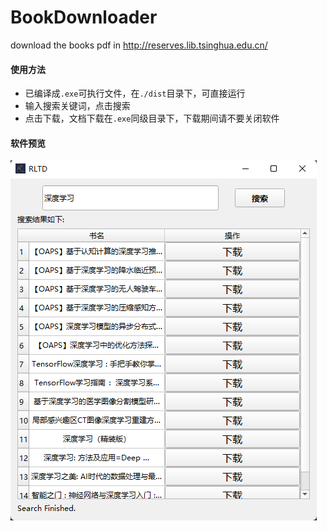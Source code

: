# BookDownloader
download the books pdf in http://reserves.lib.tsinghua.edu.cn/



#### 使用方法

+ 已编译成`.exe`可执行文件，在`./dist`目录下，可直接运行
+ 输入搜索关键词，点击搜索
+ 点击下载，文档下载在`.exe`同级目录下，下载期间请不要关闭软件



#### 软件预览

![image-20220517112218831](README.assets/image-20220517112218831.png)
